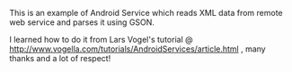 This is an example of Android Service which reads XML data  from remote web service and parses it using GSON.

I learned how to do it from Lars Vogel's tutorial @ http://www.vogella.com/tutorials/AndroidServices/article.html , many thanks and a lot of respect!
